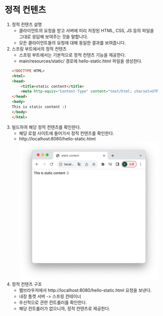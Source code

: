 # 정적 컨텐츠

1. 정적 컨텐츠 설명   
   - 클라이언트의 요청을 받고 서버에 미리 저장된 HTML, CSS, JS 등의 파일을 그대로 응답해 보여주는 것을 말합니다.
   - 모든 클라이언트들의 요청에 대해 동일한 결과를 보여줍니다.
2. 스프링 부트에서의 정적 컨텐츠
   - 스프링 부트에서는 기본적으로 정적 컨텐츠 기능을 제공한다.
   - main/resources/static/ 경로에 hello-static.html 파일을 생성한다.
    ````html
    <!DOCTYPE HTML>
    <html>
    <head>
        <title>static content</title>
        <meta http-equiv="Content-Type" content="text/html; charset=UTF-8"/>
    </head>
    <body>
    This is static content :)
    </body>
    </html>
    ````
3. 빌드하여 해당 정적 컨텐츠를 확인한다.   
   - 해당 로컬 사이트에 들어가서 정적 컨텐츠를 확인한다.
   - http://localhost:8080/hello-static.html
   ![](img/정적컨텐츠1.png)
4. 정적 컨텐츠 구조 
   - 웹브라우저에서 http://localhost:8080/hello-static.html 요청을 보낸다.
   - 내장 톰켓 서버 -> 스프링 컨테이너
   - 우선적으로 관련 컨트롤러를 확인한다.
   - 해당 컨트롤러가 없으니까, 정적 컨텐츠로 제공한다.